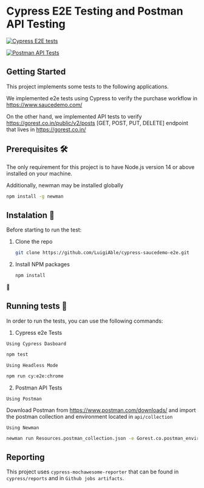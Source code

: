 # Cypress E2E Testing and Postman API Testing

[![Cypress E2E tests](https://github.com/LuigiAble/cypress-saucedemo-e2e/actions/workflows/main_e2e.yml/badge.svg?event=check_suite)](https://github.com/LuigiAble/cypress-saucedemo-e2e/actions/workflows/main_e2e.yml)

[![Postman API Tests](https://github.com/LuigiAble/cypress-saucedemo-e2e/actions/workflows/main_api.yml/badge.svg?event=check_suite)](https://github.com/LuigiAble/cypress-saucedemo-e2e/actions/workflows/main_api.yml)

## Getting Started

This project implements some tests to the following applications.

We implemented e2e tests using Cypress to verify the purchase workflow in https://www.saucedemo.com/

On the other hand, we implemented API tests to verify https://gorest.co.in/public/v2/posts [GET, POST, PUT, DELETE] endpoint that lives in https://gorest.co.in/

## Prerequisites 🛠

The only requirement for this project is to have Node.js version 14 or above installed on your machine.

Additionally, newman may be installed globally

```sh
npm install -g newman
```

## Instalation 🔌

Before starting to run the test:

1. Clone the repo
   ```sh
   git clone https://github.com/LuigiAble/cypress-saucedemo-e2e.git
   ```
2. Install NPM packages
   ```sh
   npm install
   ```

<!-- RUNNING TESTS --> 🚀

## Running tests 🚀

In order to run the tests, you can use the following commands:

1. Cypress e2e Tests

`Using Cypress Dasboard`

```sh
npm test
```

`Using Headless Mode`

```sh
npm run cy:e2e:chrome
```

2. Postman API Tests

`Using Postman`

Download Postman from https://www.postman.com/downloads/ and import the postman collection and environment located in `api/collection`

`Using Newman`

```sh
newman run Resources.postman_collection.json -e Gorest.co.postman_environment.json
```

## Reporting

This project uses `cypress-mochawesome-reporter` that can be found in `cypress/reports` and in `Github jobs artifacts`.
